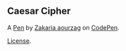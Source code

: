 Caesar Cipher
-------------


A [Pen](https://codepen.io/zaourzag/pen/NWzebQN) by [Zakaria aourzag](https://codepen.io/zaourzag) on [CodePen](https://codepen.io).

[License](https://codepen.io/license/pen/NWzebQN).